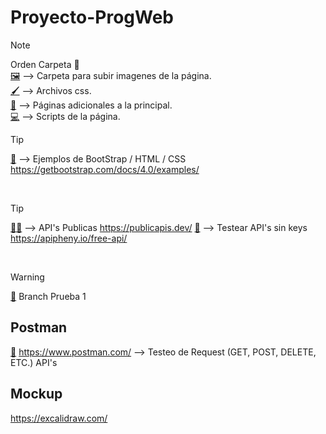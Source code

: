 # Proyecto-ProgWeb

> [!NOTE]
> Orden Carpeta 📁
> <br>
> [🖼️](assets/images) --> Carpeta para subir imagenes de la página.
> <br>
> [🖌️](assets/styles) --> Archivos css.
> <br>
> [📄](pages/) --> Páginas adicionales a la principal.
> <br>
> [💻](scripts/) --> Scripts de la página. 

> [!TIP]
> [🚶](Ejemplos/) --> Ejemplos de BootStrap / HTML / CSS
> https://getbootstrap.com/docs/4.0/examples/
<br>

> [!TIP]
> [👩‍🦲](https://publicapis.dev/) --> API's Publicas https://publicapis.dev/
> [🧁](https://apipheny.io/free-api/) --> Testear API's sin keys https://apipheny.io/free-api/

<br>

> [!WARNING]
>[🌳](https://github.com/Tito-blip/Proyecto-ProgWeb/tree/Prueba-1) Branch Prueba 1


## Postman

[🚀](https://www.postman.com/) https://www.postman.com/ --> Testeo de Request (GET, POST, DELETE, ETC.) API's

## Mockup

https://excalidraw.com/

